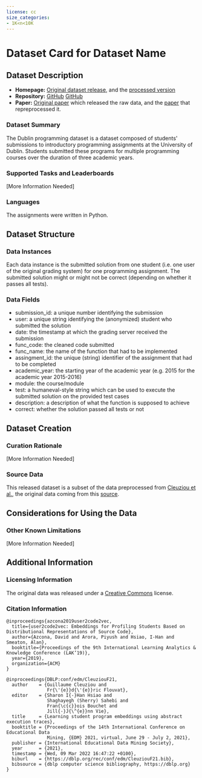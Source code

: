 ```yaml
---
license: cc
size_categories:
- 1K<n<10K
---
```


# Dataset Card for Dataset Name

## Dataset Description

- **Homepage:** [Original dataset release](https://figshare.com/articles/dataset/_5_Million_Python_Bash_Programming_Submissions_for_5_Courses_Grades_for_Computer-Based_Exams_over_3_academic_years_/12610958), and the [processed version](https://github.com/GCleuziou/code2aes2vec/tree/master/Datasets)
- **Repository:** [GitHub](https://github.com/dazcona/user2code2vec) [GitHub](https://github.com/dazcona/user2code2vec)
- **Paper:** [Original paper](https://dl.acm.org/doi/10.1145/3303772.3303813) which released the raw data, and the [paper](https://files.eric.ed.gov/fulltext/ED615546.pdf) that repreprocessed it. 

### Dataset Summary

The Dublin programming dataset is a dataset composed of students' submissions to introductory programming assignments at the University of Dublin. 
Students submitted these programs for multiple programming courses over the duration of three academic years. 

### Supported Tasks and Leaderboards

[More Information Needed]

### Languages

The assignments were written in Python. 

## Dataset Structure

### Data Instances

Each data instance is the submitted solution from one student (i.e. one user of the original grading system) for one programming assignment. 
The submitted solution might or might not be correct (depending on whether it passes all tests). 

### Data Fields

* submission_id: a unique number identifying the submission
* user: a unique string identifying the (anonymized) student who submitted the solution
* date: the timestamp at which the grading server received the submission
* func_code: the cleaned code submitted
* func_name: the name of the function that had to be implemented
* assingment_id: the unique (string) identifier of the assignment that had to be completed
* academic_year: the starting year of the academic year (e.g. 2015 for the academic year 2015-2016)
* module: the course/module
* test: a humaneval-style string which can be used to execute the submitted solution on the provided test cases
* description: a description of what the function is supposed to achieve
* correct: whether the solution passed all tests or not


## Dataset Creation

### Curation Rationale

[More Information Needed]

### Source Data

This released dataset is a subset of the data preprocessed from 
[Cleuziou et al.](https://files.eric.ed.gov/fulltext/ED615546.pdf), the original data coming from this [source](https://figshare.com/articles/dataset/_5_Million_Python_Bash_Programming_Submissions_for_5_Courses_Grades_for_Computer-Based_Exams_over_3_academic_years_/12610958).


## Considerations for Using the Data

### Other Known Limitations

[More Information Needed]

## Additional Information

### Licensing Information

The original data was released under a [Creative Commons](https://creativecommons.org/licenses/by/4.0/) license.

### Citation Information

```
@inproceedings{azcona2019user2code2vec,
  title={user2code2vec: Embeddings for Profiling Students Based on Distributional Representations of Source Code},
  author={Azcona, David and Arora, Piyush and Hsiao, I-Han and Smeaton, Alan},
  booktitle={Proceedings of the 9th International Learning Analytics & Knowledge Conference (LAK’19)},
  year={2019},
  organization={ACM}
}
```
```
@inproceedings{DBLP:conf/edm/CleuziouF21,
  author    = {Guillaume Cleuziou and
               Fr{\'{e}}d{\'{e}}ric Flouvat},
  editor    = {Sharon I{-}Han Hsiao and
               Shaghayegh (Sherry) Sahebi and
               Fran{\c{c}}ois Bouchet and
               Jill{-}J{\^{e}}nn Vie},
  title     = {Learning student program embeddings using abstract execution traces},
  booktitle = {Proceedings of the 14th International Conference on Educational Data
               Mining, {EDM} 2021, virtual, June 29 - July 2, 2021},
  publisher = {International Educational Data Mining Society},
  year      = {2021},
  timestamp = {Wed, 09 Mar 2022 16:47:22 +0100},
  biburl    = {https://dblp.org/rec/conf/edm/CleuziouF21.bib},
  bibsource = {dblp computer science bibliography, https://dblp.org}
}
```